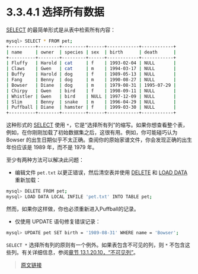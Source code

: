 # 3.3.4.1 选择所有数据

[SELECT](/13/13.2/13.2.13/select.html) 的最简单形式是从表中检索所有内容：

```bash
mysql> SELECT * FROM pet;
+----------+--------+---------+------+------------+------------+
| name     | owner  | species | sex  | birth      | death      |
+----------+--------+---------+------+------------+------------+
| Fluffy   | Harold | cat     | f    | 1993-02-04 | NULL       |
| Claws    | Gwen   | cat     | m    | 1994-03-17 | NULL       |
| Buffy    | Harold | dog     | f    | 1989-05-13 | NULL       |
| Fang     | Benny  | dog     | m    | 1990-08-27 | NULL       |
| Bowser   | Diane  | dog     | m    | 1979-08-31 | 1995-07-29 |
| Chirpy   | Gwen   | bird    | f    | 1998-09-11 | NULL       |
| Whistler | Gwen   | bird    | NULL | 1997-12-09 | NULL       |
| Slim     | Benny  | snake   | m    | 1996-04-29 | NULL       |
| Puffball | Diane  | hamster | f    | 1999-03-30 | NULL       |
+----------+--------+---------+------+------------+------------+
```

这种形式的 [SELECT](/13/13.2/13.2.13/select.html) 使用 `*`，它是“选择所有列”的缩写。如果你想查看整个表，例如，在你刚刚加载了初始数据集之后，这很有用。例如，你可能碰巧认为 Bowser 的出生日期似乎不太正确。查阅你的原始家谱文件，你会发现正确的出生年份应该是 1989 年，而不是 1979 年。

至少有两种方法可以解决此问题：

- 编辑文件 `pet.txt` 以更正错误，然后清空表并使用 [DELETE](/13/13.2/13.2.2/delete.html) 和 [LOAD DATA](/13/13.2/13.2.7/loda-data.html) 重新加载：

```bash
mysql> DELETE FROM pet;
mysql> LOAD DATA LOCAL INFILE 'pet.txt' INTO TABLE pet;
```

然而，如果你这样做，你也必须重新进入Puffball的记录。

- 仅使用 UPDATE 语句修复错误记录：

```bash
mysql> UPDATE pet SET birth = '1989-08-31' WHERE name = 'Bowser';
```

`SELECT *` 选择所有列的原则有一个例外。如果表包含不可见的列，则 `*` 不包含这些列。有关详细信息，参阅[章节 13.1.20.10，“不可见列”](/13/13.1/13.1.20/13.1.20.10/invisible-columns.html)。

> [原文链接](https://dev.mysql.com/doc/refman/8.0/en/selecting-all.html)
